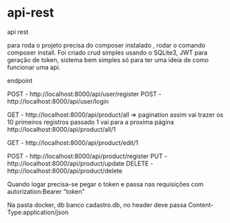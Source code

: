 # api-rest
api rest

para roda o projeto precisa do composer instalado , rodar o comando composer install.
Foi criado crud simples usando o SQLite3, JWT para geração de token, sistema bem simples só para ter uma ideia de como funcionar uma api.

endpoint

POST - http://localhost:8000/api/user/register
POST - http://localhost:8000/api/user/login

GET - http://localhost:8000/api/product/all => pagination assim vai trazer os 10 primeiros registros passado 1 vai para a proxima página
http://localhost:8000/api/product/all/1

GET - http://localhost:8000/api/product/edit/1

POST - http://localhost:8000/api/product/register
PUT - http://localhost:8000/api/product/update
DELETE - http://localhost:8000/api/product/delete

Quando logar precisa-se pegar o token e passa nas requisições com autorization:Bearer "token"

Na pasta docker, db banco cadastro.db, no header deve passa Content-Type:application/json


